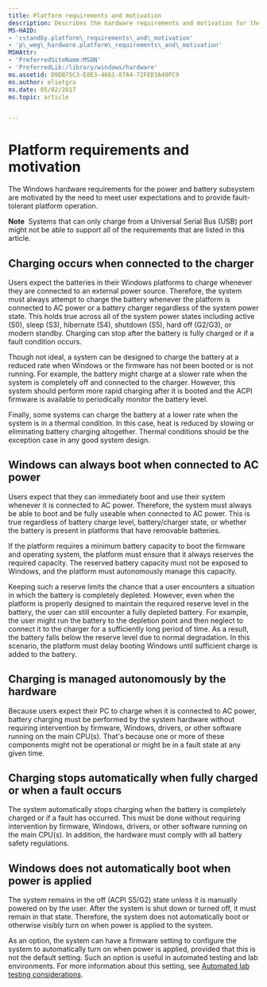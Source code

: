 ```yaml
---
title: Platform requirements and motivation
description: Describes the hardware requirements and motivation for the power and battery subsystem on the Windows platform.
MS-HAID:
- 'cstandby.platform\_requirements\_and\_motivation'
- 'p\_weg\_hardware.platform\_requirements\_and\_motivation'
MSHAttr:
- 'PreferredSiteName:MSDN'
- 'PreferredLib:/library/windows/hardware'
ms.assetid: D9DB75C3-E8E3-4661-87A4-72FED3A49FC9
ms.author: eliotgra
ms.date: 05/02/2017
ms.topic: article


---
```


# Platform requirements and motivation


The Windows hardware requirements for the power and battery subsystem are motivated by the need to meet user expectations and to provide fault-tolerant platform operation.

**Note**  Systems that can only charge from a Universal Serial Bus (USB) port might not be able to support all of the requirements that are listed in this article.

 

## Charging occurs when connected to the charger


Users expect the batteries in their Windows platforms to charge whenever they are connected to an external power source. Therefore, the system must always attempt to charge the battery whenever the platform is connected to AC power or a battery charger regardless of the system power state. This holds true across all of the system power states including active (S0), sleep (S3), hibernate (S4), shutdown (S5), hard off (G2/G3), or modern standby. Charging can stop after the battery is fully charged or if a fault condition occurs.

Though not ideal, a system can be designed to charge the battery at a reduced rate when Windows or the firmware has not been booted or is not running. For example, the battery might charge at a slower rate when the system is completely off and connected to the charger. However, this system should perform more rapid charging after it is booted and the ACPI firmware is available to periodically monitor the battery level.

Finally, some systems can charge the battery at a lower rate when the system is in a thermal condition. In this case, heat is reduced by slowing or eliminating battery charging altogether. Thermal conditions should be the exception case in any good system design.

## Windows can always boot when connected to AC power


Users expect that they can immediately boot and use their system whenever it is connected to AC power. Therefore, the system must always be able to boot and be fully useable when connected to AC power. This is true regardless of battery charge level, battery/charger state, or whether the battery is present in platforms that have removable batteries.

If the platform requires a minimum battery capacity to boot the firmware and operating system, the platform must ensure that it always reserves the required capacity. The reserved battery capacity must not be exposed to Windows, and the platform must autonomously manage this capacity.

Keeping such a reserve limits the chance that a user encounters a situation in which the battery is completely depleted. However, even when the platform is properly designed to maintain the required reserve level in the battery, the user can still encounter a fully depleted battery. For example, the user might run the battery to the depletion point and then neglect to connect it to the charger for a sufficiently long period of time. As a result, the battery falls below the reserve level due to normal degradation. In this scenario, the platform must delay booting Windows until sufficient charge is added to the battery.

## Charging is managed autonomously by the hardware


Because users expect their PC to charge when it is connected to AC power, battery charging must be performed by the system hardware without requiring intervention by firmware, Windows, drivers, or other software running on the main CPU(s). That's because one or more of these components might not be operational or might be in a fault state at any given time.

## Charging stops automatically when fully charged or when a fault occurs


The system automatically stops charging when the battery is completely charged or if a fault has occurred. This must be done without requiring intervention by firmware, Windows, drivers, or other software running on the main CPU(s). In addition, the hardware must comply with all battery safety regulations.

## Windows does not automatically boot when power is applied


The system remains in the off (ACPI S5/G2) state unless it is manually powered on by the user. After the system is shut down or turned off, it must remain in that state. Therefore, the system does not automatically boot or otherwise visibly turn on when power is applied to the system.

As an option, the system can have a firmware setting to configure the system to automatically turn on when power is applied, provided that this is not the default setting. Such an option is useful in automated testing and lab environments. For more information about this setting, see [Automated lab testing considerations](automated-lab-testing-considerations.md).

 

 






